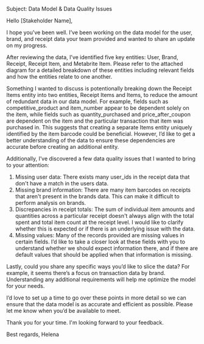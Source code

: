 Subject: Data Model & Data Quality Issues

Hello [Stakeholder Name],

I hope you've been well. I’ve been working on the data model for the user, brand, and receipt data your team provided and wanted to share an update on my progress.

After reviewing the data, I’ve identified five key entities: User, Brand, Receipt, Receipt Item, and Metabrite Item. Please refer to the attached diagram for a detailed breakdown of these entities including relevant fields and how the entities relate to one another.

Something I wanted to discuss is potentionally breaking down the Receipt Items entity into two entities, Receipt Items and Items, to reduce the amount of redundant data in our data model. For example, fields such as competitive_product and item_number appear to be dependent solely on the item, while fields such as quantity_purchased and price_after_coupon are dependent on the item and the particular transaction that item was purchased in. This suggests that creating a separate Items entity uniquely identified by the item barcode could be beneficial. However, I’d like to get a better understanding of the data to ensure these dependencies are accurate before creating an additional entity.

Additionally, I’ve discovered a few data quality issues that I wanted to bring to your attention:

1. Missing user data: There exists many user_ids in the receipt data that don't have a match in the users data.
2. Missing brand information: There are many item barcodes on receipts that aren't present in the brands data. This can make it difficult to perform analysis on brands.
3. Discrepancies in receipt totals: The sum of individual item amounts and quantities across a particular receipt doesn't always align with the total spent and total item count at the receipt level. I would like to clarify whether this is expected or if there is an underlying issue with the data.
4. Missing values: Many of the records provided are missing values in certain fields. I’d like to take a closer look at these fields with you to understand whether we should expect information there, and if there are default values that should be applied when that information is missing.

Lastly, could you share any specific ways you’d like to slice the data? For example, it seems there’s a focus on transaction data by brand. Understanding any additional requirements will help me optimize the model for your needs.

I’d love to set up a time to go over these points in more detail so we can ensure that the data model is as accurate and efficient as possible. Please let me know when you’d be available to meet.

Thank you for your time. I'm looking forward to your feedback.

Best regards,
Helena